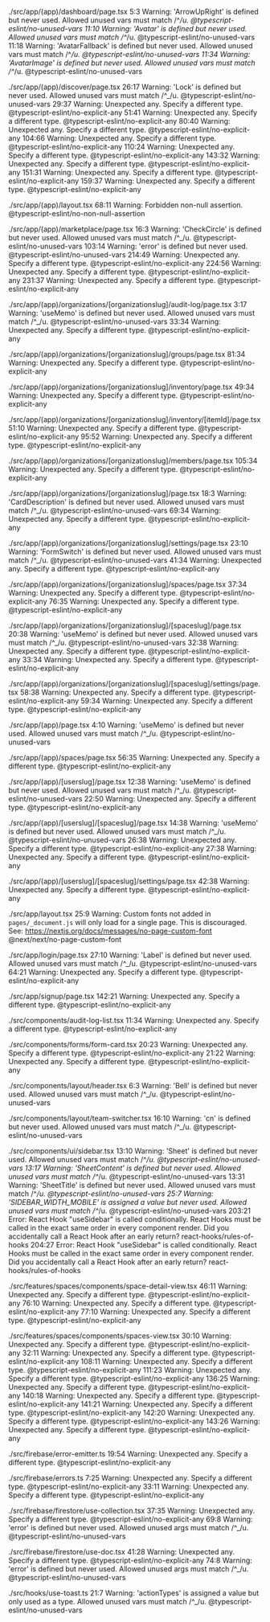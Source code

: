 ./src/app/(app)/dashboard/page.tsx
5:3  Warning: 'ArrowUpRight' is defined but never used. Allowed unused vars must match /^_/u.  @typescript-eslint/no-unused-vars
11:10  Warning: 'Avatar' is defined but never used. Allowed unused vars must match /^_/u.  @typescript-eslint/no-unused-vars
11:18  Warning: 'AvatarFallback' is defined but never used. Allowed unused vars must match /^_/u.  @typescript-eslint/no-unused-vars
11:34  Warning: 'AvatarImage' is defined but never used. Allowed unused vars must match /^_/u.  @typescript-eslint/no-unused-vars

./src/app/(app)/discover/page.tsx
26:17  Warning: 'Lock' is defined but never used. Allowed unused vars must match /^_/u.  @typescript-eslint/no-unused-vars
29:37  Warning: Unexpected any. Specify a different type.  @typescript-eslint/no-explicit-any
51:41  Warning: Unexpected any. Specify a different type.  @typescript-eslint/no-explicit-any
80:40  Warning: Unexpected any. Specify a different type.  @typescript-eslint/no-explicit-any
104:66  Warning: Unexpected any. Specify a different type.  @typescript-eslint/no-explicit-any
110:24  Warning: Unexpected any. Specify a different type.  @typescript-eslint/no-explicit-any
143:32  Warning: Unexpected any. Specify a different type.  @typescript-eslint/no-explicit-any
151:31  Warning: Unexpected any. Specify a different type.  @typescript-eslint/no-explicit-any
159:37  Warning: Unexpected any. Specify a different type.  @typescript-eslint/no-explicit-any

./src/app/(app)/layout.tsx
68:11  Warning: Forbidden non-null assertion.  @typescript-eslint/no-non-null-assertion

./src/app/(app)/marketplace/page.tsx
16:3  Warning: 'CheckCircle' is defined but never used. Allowed unused vars must match /^_/u.  @typescript-eslint/no-unused-vars
103:14  Warning: 'error' is defined but never used.  @typescript-eslint/no-unused-vars
214:49  Warning: Unexpected any. Specify a different type.  @typescript-eslint/no-explicit-any
224:56  Warning: Unexpected any. Specify a different type.  @typescript-eslint/no-explicit-any
231:37  Warning: Unexpected any. Specify a different type.  @typescript-eslint/no-explicit-any

./src/app/(app)/organizations/[organizationslug]/audit-log/page.tsx
3:17  Warning: 'useMemo' is defined but never used. Allowed unused vars must match /^_/u.  @typescript-eslint/no-unused-vars
33:34  Warning: Unexpected any. Specify a different type.  @typescript-eslint/no-explicit-any

./src/app/(app)/organizations/[organizationslug]/groups/page.tsx
81:34  Warning: Unexpected any. Specify a different type.  @typescript-eslint/no-explicit-any

./src/app/(app)/organizations/[organizationslug]/inventory/page.tsx
49:34  Warning: Unexpected any. Specify a different type.  @typescript-eslint/no-explicit-any

./src/app/(app)/organizations/[organizationslug]/inventory/[itemId]/page.tsx
51:10  Warning: Unexpected any. Specify a different type.  @typescript-eslint/no-explicit-any
95:52  Warning: Unexpected any. Specify a different type.  @typescript-eslint/no-explicit-any

./src/app/(app)/organizations/[organizationslug]/members/page.tsx
105:34  Warning: Unexpected any. Specify a different type.  @typescript-eslint/no-explicit-any

./src/app/(app)/organizations/[organizationslug]/page.tsx
18:3  Warning: 'CardDescription' is defined but never used. Allowed unused vars must match /^_/u.  @typescript-eslint/no-unused-vars
69:34  Warning: Unexpected any. Specify a different type.  @typescript-eslint/no-explicit-any

./src/app/(app)/organizations/[organizationslug]/settings/page.tsx
23:10  Warning: 'FormSwitch' is defined but never used. Allowed unused vars must match /^_/u.  @typescript-eslint/no-unused-vars
41:34  Warning: Unexpected any. Specify a different type.  @typescript-eslint/no-explicit-any

./src/app/(app)/organizations/[organizationslug]/spaces/page.tsx
37:34  Warning: Unexpected any. Specify a different type.  @typescript-eslint/no-explicit-any
76:35  Warning: Unexpected any. Specify a different type.  @typescript-eslint/no-explicit-any

./src/app/(app)/organizations/[organizationslug]/[spaceslug]/page.tsx
20:38  Warning: 'useMemo' is defined but never used. Allowed unused vars must match /^_/u.  @typescript-eslint/no-unused-vars
32:38  Warning: Unexpected any. Specify a different type.  @typescript-eslint/no-explicit-any
33:34  Warning: Unexpected any. Specify a different type.  @typescript-eslint/no-explicit-any

./src/app/(app)/organizations/[organizationslug]/[spaceslug]/settings/page.tsx
58:38  Warning: Unexpected any. Specify a different type.  @typescript-eslint/no-explicit-any
59:34  Warning: Unexpected any. Specify a different type.  @typescript-eslint/no-explicit-any

./src/app/(app)/page.tsx
4:10  Warning: 'useMemo' is defined but never used. Allowed unused vars must match /^_/u.  @typescript-eslint/no-unused-vars

./src/app/(app)/spaces/page.tsx
56:35  Warning: Unexpected any. Specify a different type.  @typescript-eslint/no-explicit-any

./src/app/(app)/[userslug]/page.tsx
12:38  Warning: 'useMemo' is defined but never used. Allowed unused vars must match /^_/u.  @typescript-eslint/no-unused-vars
22:50  Warning: Unexpected any. Specify a different type.  @typescript-eslint/no-explicit-any

./src/app/(app)/[userslug]/[spaceslug]/page.tsx
14:38  Warning: 'useMemo' is defined but never used. Allowed unused vars must match /^_/u.  @typescript-eslint/no-unused-vars
26:38  Warning: Unexpected any. Specify a different type.  @typescript-eslint/no-explicit-any
27:38  Warning: Unexpected any. Specify a different type.  @typescript-eslint/no-explicit-any

./src/app/(app)/[userslug]/[spaceslug]/settings/page.tsx
42:38  Warning: Unexpected any. Specify a different type.  @typescript-eslint/no-explicit-any

./src/app/layout.tsx
25:9  Warning: Custom fonts not added in `pages/_document.js` will only load for a single page. This is discouraged. See: https://nextjs.org/docs/messages/no-page-custom-font  @next/next/no-page-custom-font

./src/app/login/page.tsx
27:10  Warning: 'Label' is defined but never used. Allowed unused vars must match /^_/u.  @typescript-eslint/no-unused-vars 
64:21  Warning: Unexpected any. Specify a different type.  @typescript-eslint/no-explicit-any

./src/app/signup/page.tsx
142:21  Warning: Unexpected any. Specify a different type.  @typescript-eslint/no-explicit-any

./src/components/audit-log-list.tsx
11:34  Warning: Unexpected any. Specify a different type.  @typescript-eslint/no-explicit-any

./src/components/forms/form-card.tsx
20:23  Warning: Unexpected any. Specify a different type.  @typescript-eslint/no-explicit-any
21:22  Warning: Unexpected any. Specify a different type.  @typescript-eslint/no-explicit-any

./src/components/layout/header.tsx
6:3  Warning: 'Bell' is defined but never used. Allowed unused vars must match /^_/u.  @typescript-eslint/no-unused-vars    

./src/components/layout/team-switcher.tsx
16:10  Warning: 'cn' is defined but never used. Allowed unused vars must match /^_/u.  @typescript-eslint/no-unused-vars    

./src/components/ui/sidebar.tsx
13:10  Warning: 'Sheet' is defined but never used. Allowed unused vars must match /^_/u.  @typescript-eslint/no-unused-vars 
13:17  Warning: 'SheetContent' is defined but never used. Allowed unused vars must match /^_/u.  @typescript-eslint/no-unused-vars
13:31  Warning: 'SheetTitle' is defined but never used. Allowed unused vars must match /^_/u.  @typescript-eslint/no-unused-vars
25:7  Warning: 'SIDEBAR_WIDTH_MOBILE' is assigned a value but never used. Allowed unused vars must match /^_/u.  @typescript-eslint/no-unused-vars
203:21  Error: React Hook "useSidebar" is called conditionally. React Hooks must be called in the exact same order in every component render. Did you accidentally call a React Hook after an early return?  react-hooks/rules-of-hooks
204:27  Error: React Hook "useSidebar" is called conditionally. React Hooks must be called in the exact same order in every component render. Did you accidentally call a React Hook after an early return?  react-hooks/rules-of-hooks

./src/features/spaces/components/space-detail-view.tsx
46:11  Warning: Unexpected any. Specify a different type.  @typescript-eslint/no-explicit-any
76:10  Warning: Unexpected any. Specify a different type.  @typescript-eslint/no-explicit-any
77:10  Warning: Unexpected any. Specify a different type.  @typescript-eslint/no-explicit-any

./src/features/spaces/components/spaces-view.tsx
30:10  Warning: Unexpected any. Specify a different type.  @typescript-eslint/no-explicit-any
32:11  Warning: Unexpected any. Specify a different type.  @typescript-eslint/no-explicit-any
108:11  Warning: Unexpected any. Specify a different type.  @typescript-eslint/no-explicit-any
111:23  Warning: Unexpected any. Specify a different type.  @typescript-eslint/no-explicit-any
136:25  Warning: Unexpected any. Specify a different type.  @typescript-eslint/no-explicit-any
140:18  Warning: Unexpected any. Specify a different type.  @typescript-eslint/no-explicit-any
141:21  Warning: Unexpected any. Specify a different type.  @typescript-eslint/no-explicit-any
142:20  Warning: Unexpected any. Specify a different type.  @typescript-eslint/no-explicit-any
143:26  Warning: Unexpected any. Specify a different type.  @typescript-eslint/no-explicit-any

./src/firebase/error-emitter.ts
19:54  Warning: Unexpected any. Specify a different type.  @typescript-eslint/no-explicit-any

./src/firebase/errors.ts
7:25  Warning: Unexpected any. Specify a different type.  @typescript-eslint/no-explicit-any
33:11  Warning: Unexpected any. Specify a different type.  @typescript-eslint/no-explicit-any

./src/firebase/firestore/use-collection.tsx
37:35  Warning: Unexpected any. Specify a different type.  @typescript-eslint/no-explicit-any
69:8  Warning: 'error' is defined but never used. Allowed unused args must match /^_/u.  @typescript-eslint/no-unused-vars  

./src/firebase/firestore/use-doc.tsx
41:28  Warning: Unexpected any. Specify a different type.  @typescript-eslint/no-explicit-any
74:8  Warning: 'error' is defined but never used. Allowed unused args must match /^_/u.  @typescript-eslint/no-unused-vars  

./src/hooks/use-toast.ts
21:7  Warning: 'actionTypes' is assigned a value but only used as a type. Allowed unused vars must match /^_/u.  @typescript-eslint/no-unused-vars